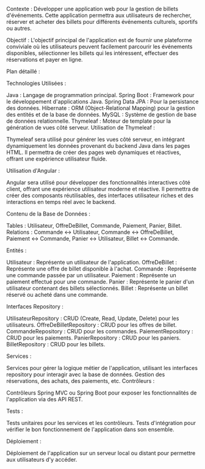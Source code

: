 Contexte :
Développer une application web pour la gestion de billets d'événements. Cette application permettra aux utilisateurs de rechercher, réserver et acheter des billets pour différents événements culturels, sportifs ou autres.

Objectif :
L'objectif principal de l'application est de fournir une plateforme conviviale où les utilisateurs peuvent facilement parcourir les événements disponibles, sélectionner les billets qui les intéressent, effectuer des réservations et payer en ligne.

Plan détaillé :

Technologies Utilisées :

Java : Langage de programmation principal.
Spring Boot : Framework pour le développement d'applications Java.
Spring Data JPA : Pour la persistance des données.
Hibernate : ORM (Object-Relational Mapping) pour la gestion des entités et de la base de données.
MySQL : Système de gestion de base de données relationnelle.
Thymeleaf : Moteur de template pour la génération de vues côté serveur.
Utilisation de Thymeleaf :

Thymeleaf sera utilisé pour générer les vues côté serveur, en intégrant dynamiquement les données provenant du backend Java dans les pages HTML.
Il permettra de créer des pages web dynamiques et réactives, offrant une expérience utilisateur fluide.

Utilisation d'Angular :

Angular sera utilisé pour développer des fonctionnalités interactives côté client, offrant une expérience utilisateur moderne et réactive.
Il permettra de créer des composants réutilisables, des interfaces utilisateur riches et des interactions en temps réel avec le backend.

Contenu de la Base de Données :

Tables : Utilisateur, OffreDeBillet, Commande, Paiement, Panier, Billet.
Relations : Commande <-> Utilisateur, Commande <-> OffreDeBillet, Paiement <-> Commande, Panier <-> Utilisateur, Billet <-> Commande.

Entités :

Utilisateur : Représente un utilisateur de l'application.
OffreDeBillet : Représente une offre de billet disponible à l'achat.
Commande : Représente une commande passée par un utilisateur.
Paiement : Représente un paiement effectué pour une commande.
Panier : Représente le panier d'un utilisateur contenant des billets sélectionnés.
Billet : Représente un billet réservé ou acheté dans une commande.

Interfaces Repository :

UtilisateurRepository : CRUD (Create, Read, Update, Delete) pour les utilisateurs.
OffreDeBilletRepository : CRUD pour les offres de billet.
CommandeRepository : CRUD pour les commandes.
PaiementRepository : CRUD pour les paiements.
PanierRepository : CRUD pour les paniers.
BilletRepository : CRUD pour les billets.

Services :

Services pour gérer la logique métier de l'application, utilisant les interfaces repository pour interagir avec la base de données.
Gestion des réservations, des achats, des paiements, etc.
Contrôleurs :

Contrôleurs Spring MVC ou Spring Boot pour exposer les fonctionnalités de l'application via des API REST.

Tests :

Tests unitaires pour les services et les contrôleurs.
Tests d'intégration pour vérifier le bon fonctionnement de l'application dans son ensemble.

Déploiement :

Déploiement de l'application sur un serveur local ou distant pour permettre aux utilisateurs d'y accéder.
